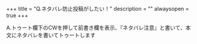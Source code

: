 +++
title = "Q.ネタバレ防止投稿がしたい！"
description = ""
alwaysopen = true
+++

A.トゥート欄下のCWを押して前書き欄を表示、『ネタバレ注意』と書いて、本文にネタバレを書いてトゥートします

